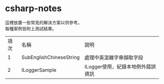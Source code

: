 # csharp-notes
這裡放置一些常見的解決方案以供參考。  
每種案例皆附上測試結果。
<table>
<tr>
<td>項次</td>
  <td>名稱</td>
<td>說明</td>
</tr>
<tr>
<td>1</td>
  <td>SubEnglishChineseString</td>
<td>處理中英混雜字串擷取字段</td>
</tr>
<tr>
<td>2</td>
  <td>ILoggerSample</td>
<td>ILogger使用，紀錄本地例外錯誤資訊</td>
</tr>
</table>
